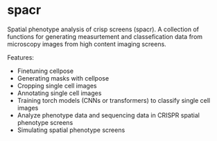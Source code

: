 # spacr
Spatial phenotype analysis of crisp screens (spacr). A collection of functions for generating measurtement and classefication data from microscopy images from high content imaging screens.

Features:

 - Finetuning cellpose
 - Generating masks with cellpose
 - Cropping single cell images
 - Annotating single cell images
 - Training torch models (CNNs or transformers) to classify single cell images
 - Analyze phenotype data and sequencing data in CRISPR spatial phenotype screens
 - Simulating spatial phenotype screens
